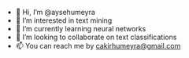 - 👋 Hi, I’m @aysehumeyra
- 👀 I’m interested in text mining
- 🌱 I’m currently learning neural networks
- 💞️ I’m looking to collaborate on text classifications
- 📫 You can reach me by cakirhumeyra@gmail.com

<!---
aysehumeyra/aysehumeyra is a ✨ special ✨ repository because its `README.md` (this file) appears on your GitHub profile.
You can click the Preview link to take a look at your changes.
--->
